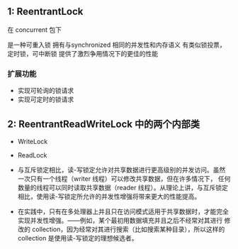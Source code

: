 ## 1: ReentrantLock

在 concurrent 包下

是一种可重入锁
拥有与synchronized 相同的并发性和内存语义 
有类似锁投票，定时锁，可中断锁
提供了激烈争用情况下的更佳的性能

### 扩展功能
- 实现可轮询的锁请求
- 实现可定时的锁请求

## 2: ReentrantReadWriteLock 中的两个内部类

- WriteLock
- ReadLock

- 与互斥锁定相比，读-写锁定允许对共享数据进行更高级别的并发访问。虽然一次只有一个线程（writer 线程）可以修改共享数据，但在许多情况下，
  任何数量的线程可以同时读取共享数据（reader 线程）。从理论上讲，与互斥锁定相比，使用读-写锁定所允许的并发性增强将带来更大的性能提高。
- 在实践中，只有在多处理器上并且只在访问模式适用于共享数据时，才能完全实现并发性增强。——例如，某个最初用数据填充并且之后不经常对其进行
  修改的 collection，因为经常对其进行搜索（比如搜索某种目录），所以这样的 collection 是使用读-写锁定的理想候选者。

